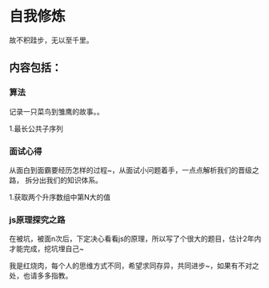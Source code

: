 # 自我修炼

故不积跬步，无以至千里。

## 内容包括：

### 算法

记录一只菜鸟到雏鹰的故事。。

1.最长公共子序列

### 面试心得

从面白到面霸要经历怎样的过程~，从面试小问题着手，一点点解析我们的晋级之路，
拆分出我们的知识体系。

1.获取两个升序数组中第N大的值

### js原理探究之路

在被坑，被面n次后，下定决心看看js的原理，所以写了个很大的题目，估计2年内才能完成，挖坑埋自己~

我是红烧肉，每个人的思维方式不同，希望求同存异，共同进步~，如果有不对之处，也请多多指教。
